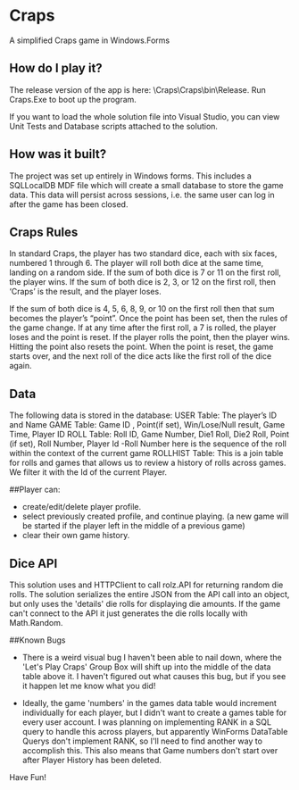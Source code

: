# Craps
A simplified Craps game in Windows.Forms

## How do I play it?

The release version of the app is here: \Craps\Craps\bin\Release.
Run Craps.Exe to boot up the program.

If you want to load the whole solution file into Visual Studio, you can view Unit Tests and Database scripts attached to the solution.

## How was it built?

The project was set up entirely in Windows forms. This includes a SQLLocalDB MDF file which will create a small database to store the game data. This data will persist across sessions, i.e. the same user can log in after the game has been closed.

## Craps Rules

In standard Craps, the player has two standard dice, each with six faces, numbered 1 through 6. The player will roll both dice at the same time, landing on a random side. If the sum of both dice is 7 or 11 on the first roll, the player wins. If the sum of both dice is 2, 3, or 12 on the first roll, then ‘Craps’ is the result, and the player loses.

If the sum of both dice is 4, 5, 6, 8, 9, or 10 on the first roll 
then that sum becomes the player’s “point”. Once the point has been set, then the rules of the game change. If at any time after the first roll, a 7 is rolled, the player loses and the point is reset. If the player rolls the point, then the player wins. Hitting the point also resets
the point. When the point is reset, the game starts over, and the next roll of the dice acts like the first roll of the dice again.

## Data

The following data is stored in the database:
USER Table: The player’s ID and Name
GAME Table: Game ID , Point(if set), Win/Lose/Null result, Game Time, Player ID
ROLL Table: Roll ID, Game Number, Die1 Roll, Die2 Roll, Point (if set), Roll Number, Player Id 
-Roll Number here is the sequence of the roll within the context of the current game
ROLLHIST Table: This is a join table for rolls and games that allows us to review a history of rolls across games. We filter it with the Id of the current Player.

##Player can:
- create/edit/delete player profile.
- select previously created profile, and continue playing. (a new game will be started if the player left in the middle of a previous game)
- clear their own game history.

## Dice API
This solution uses and HTTPClient to call rolz.API for returning random die rolls. The solution serializes the entire JSON from the API call into an object, but only uses the 'details' die rolls for displaying die amounts.
If the game can't connect to the API it just generates the die rolls locally with Math.Random.

##Known Bugs

- There is a weird visual bug I haven't been able to nail down, where the 'Let's Play Craps' Group Box will shift up into the middle of the data table above it. I haven't figured out what causes this bug, but if you see it happen let me know what you did!

- Ideally, the game 'numbers' in the games data table would increment individually for each player, but I didn't want to create a games table for every user account. I was planning on implementing RANK in a SQL query to handle this across players, but apparently WinForms DataTable Querys don't implement RANK, so I'll need to find another way to accomplish this. This also means that Game numbers don't start over after Player History has been deleted.

Have Fun!
